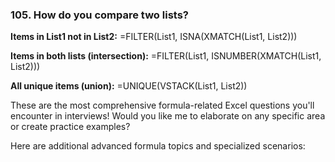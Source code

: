 ### 105. **How do you compare two lists?**

**Items in List1 not in List2:**
=FILTER(List1, ISNA(XMATCH(List1, List2)))

**Items in both lists (intersection):**
=FILTER(List1, ISNUMBER(XMATCH(List1, List2)))

**All unique items (union):**
=UNIQUE(VSTACK(List1, List2))

These are the most comprehensive formula-related Excel questions you'll encounter in interviews! Would you like me to elaborate on any specific area or create practice examples?

Here are additional advanced formula topics and specialized scenarios:
